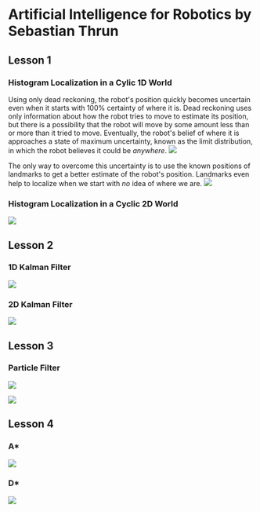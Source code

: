 # Artificial Intelligence for Robotics by Sebastian Thrun

## Lesson 1
### Histogram Localization in a Cylic 1D World
Using only dead reckoning, the robot's position quickly becomes uncertain even when it starts with 100% certainty of where it is. Dead reckoning uses only information about how the robot tries to move to estimate its position, but there is a possibility that the robot will move by some amount less than or more than it tried to move. Eventually, the robot's belief of where it is approaches a state of maximum uncertainty, known as the limit distribution, in which the robot believes it could be _anywhere_.
![](https://github.com/daniel-s-ingram/ai_for_robotics/blob/master/HistogramFilter/only_move.gif)

The only way to overcome this uncertainty is to use the known positions of landmarks to get a better estimate of the robot's position. Landmarks even help to localize when we start with _no_ idea of where we are. 
![](https://github.com/daniel-s-ingram/ai_for_robotics/blob/master/HistogramFilter/sense_and_move.gif)

### Histogram Localization in a Cyclic 2D World
![](https://github.com/daniel-s-ingram/ai_for_robotics/blob/master/HistogramFilter/localization_2d.gif)

## Lesson 2
### 1D Kalman Filter
![](https://github.com/daniel-s-ingram/ai_for_robotics/blob/master/KalmanFilter/kalman_1d.gif)

### 2D Kalman Filter
![](https://github.com/daniel-s-ingram/ai_for_robotics/blob/master/KalmanFilter/kalman_2d.gif)

## Lesson 3
### Particle Filter
![](https://github.com/daniel-s-ingram/ai_for_robotics/blob/master/ParticleFilter/particle_filter.gif)

![](https://github.com/daniel-s-ingram/ai_for_robotics/blob/master/ParticleFilter/car.gif)

## Lesson 4
### A*
![](https://github.com/daniel-s-ingram/ai_for_robotics/blob/master/Search/astar_grid.gif)

### D*
![](https://github.com/daniel-s-ingram/ai_for_robotics/blob/master/Search/dstar_grid.gif)
